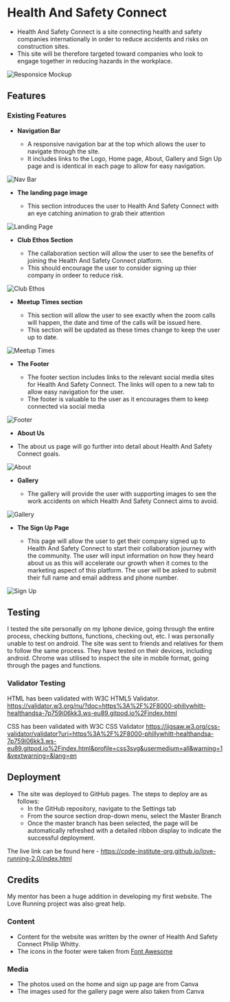 # Health And Safety Connect

- Health And Safety Connect is a site connecting health and safety companies internationally in order to reduce accidents and risks on construction sites.
- This site will be therefore targeted toward companies who look to engage together in reducing hazards in the workplace. 

![Responsice Mockup](./assets/css/images/am_i_responsive_main_image.png)

## Features 


### Existing Features

- __Navigation Bar__

  - A responsive navigation bar at the top which allows the user to navigate through the site.
  - It includes links to the Logo, Home page, About, Gallery and Sign Up page and is identical in each page to allow for easy navigation.

![Nav Bar](./assets/css/images/nav_bar_readme.png)

- __The landing page image__
 
  - This section introduces the user to Health And Safety Connect with an eye catching animation to grab their attention

![Landing Page](./assets/css/images/landing_page_readme.png)

- __Club Ethos Section__

  - The callaboration section will allow the user to see the benefits of joining the Health And Safety Connect platform. 
  - This should encourage the user to consider signing up thier company in ordeer to reduce risk. 

![Club Ethos](./assets/css/images/collaboration_readme.png)

- __Meetup Times section__

  - This section will allow the user to see exactly when the zoom calls will happen, the date and time of the calls will be issued here. 
  - This section will be updated as these times change to keep the user up to date. 

![Meetup Times](./assets/css/images/zoom_readme.png)

- __The Footer__ 

  - The footer section includes links to the relevant social media sites for Health And Safety Connect. The links will open to a new tab to allow easy navigation for the user. 
  - The footer is valuable to the user as it encourages them to keep connected via social media

![Footer](./assets/css/images/footer_readme.png)

- __About Us__

 - The about us page will go further into detail about Health And Safety Connect goals.

![About](./assets/css/images/about_us_readme.png)
 

- __Gallery__

  - The gallery will provide the user with supporting images to see the work accidents on which Health And Safety Connect aims to avoid. 
  

![Gallery](./assets/css/images/gallery_readme.png)


- __The Sign Up Page__

  - This page will allow the user to get their company signed up to Health And Safety Connect to start their collaboration journey with the community. The user will input information on how they heard about us as this will accelerate our growth when it comes to the marketing aspect of this platform. The user will be asked to submit their full name and email address and phone number. 

![Sign Up](./assets/css/images/sign_up_readme.png)



## Testing 

I tested the site personally on my Iphone device, going through the entire process, checking buttons, functions, checking out, etc. I was personally unable to test on android.
The site was sent to friends and relatives for them to follow the same process. They have tested on their devices, including android.
Chrome was utilised to inspect the site in mobile format, going through the pages and functions.

### Validator Testing 

HTML has been validated with W3C HTML5 Validator.
https://validator.w3.org/nu/?doc=https%3A%2F%2F8000-phillywhitt-healthandsa-7p759i06kk3.ws-eu89.gitpod.io%2Findex.html

CSS has been validated with W3C CSS Validator 
https://jigsaw.w3.org/css-validator/validator?uri=https%3A%2F%2F8000-phillywhitt-healthandsa-7p759i06kk3.ws-eu89.gitpod.io%2Findex.html&profile=css3svg&usermedium=all&warning=1&vextwarning=&lang=en


## Deployment


- The site was deployed to GitHub pages. The steps to deploy are as follows: 
  - In the GitHub repository, navigate to the Settings tab 
  - From the source section drop-down menu, select the Master Branch
  - Once the master branch has been selected, the page will be automatically refreshed with a detailed ribbon display to indicate the successful deployment. 

The live link can be found here - https://code-institute-org.github.io/love-running-2.0/index.html 


## Credits 

My mentor has been a huge addition in developing my first website. The Love Running project was also great help.

### Content 

- Content for the website was written by the owner of Health And Safety Connect Philip Whitty.
- The icons in the footer were taken from [Font Awesome](https://fontawesome.com/)

### Media

- The photos used on the home and sign up page are from Canva
- The images used for the gallery page were also taken from Canva

